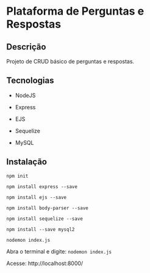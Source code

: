# Plataforma de Perguntas e Respostas

## Descrição

Projeto de CRUD básico de perguntas e respostas.

## Tecnologias

- NodeJS

- Express

- EJS

- Sequelize

- MySQL

## Instalação

`npm init`

`npm install express --save`

`npm install ejs --save`

`npm install body-parser --save`

`npm install sequelize --save`

`npm install --save mysql2`

`nodemon index.js`

Abra o terminal e digite: `nodemon index.js`

Acesse: http://localhost:8000/